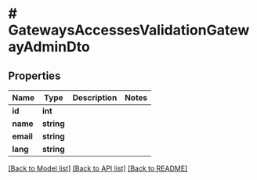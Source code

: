 # # GatewaysAccessesValidationGatewayAdminDto

## Properties

Name | Type | Description | Notes
------------ | ------------- | ------------- | -------------
**id** | **int** |  |
**name** | **string** |  |
**email** | **string** |  |
**lang** | **string** |  |

[[Back to Model list]](../../README.md#models) [[Back to API list]](../../README.md#endpoints) [[Back to README]](../../README.md)
